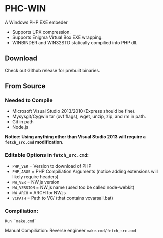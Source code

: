 # PHC-WIN

A Windows PHP EXE embeder

* Supports UPX compression.
* Supports Enigma Virtual Box EXE wrapping.
* WINBINDER and WIN32STD statically compilied into PHP dll.

## Download
Check out Github release for prebuilt binaries.

## From Source

### Needed to Compile

 * Microsoft Visual Studio 2013/2010 (Express should be fine).
 * Mysysgit/Cygwin tar (xvf flags), wget, unzip, zip, and rm in path.
 * Git in path
 * Node.js

**Notice: Using anything other than Visual Studio 2013 will require a `fetch_src.cmd` modification.**

### Editable Options in `fetch_src.cmd`:

 * `PHP_VER`    = Version to download of PHP
 * `PHP_ARGS`   = PHP Compiliation Arguments (notice adding extensions will likely require headers)
 * `NW_VER`     = NW.js version
 * `NW_VERSION` = NW.js name (used too be called node-webkit)
 * `NW_ARCH`    = ARCH for NW.js
 * `VCPATH`     = Path to VC/ (that contains vcvarsall.bat)

### Compiliation:
    Run `make.cmd`

Manual Compiliation:
    Reverse engineer `make.cmd/fetch_src.cmd`